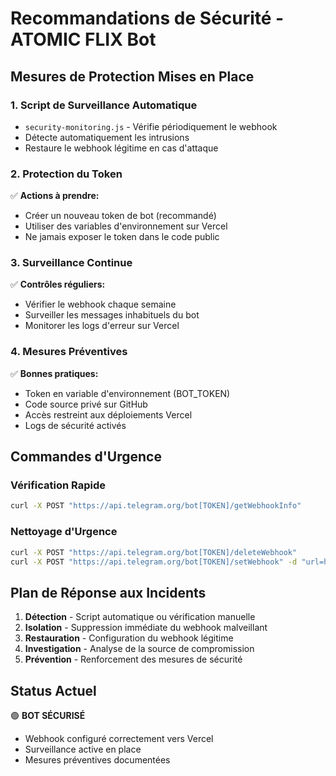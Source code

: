 # Recommandations de Sécurité - ATOMIC FLIX Bot

## Mesures de Protection Mises en Place

### 1. Script de Surveillance Automatique
- `security-monitoring.js` - Vérifie périodiquement le webhook
- Détecte automatiquement les intrusions
- Restaure le webhook légitime en cas d'attaque

### 2. Protection du Token
✅ **Actions à prendre:**
- Créer un nouveau token de bot (recommandé)
- Utiliser des variables d'environnement sur Vercel
- Ne jamais exposer le token dans le code public

### 3. Surveillance Continue
✅ **Contrôles réguliers:**
- Vérifier le webhook chaque semaine
- Surveiller les messages inhabituels du bot
- Monitorer les logs d'erreur sur Vercel

### 4. Mesures Préventives
✅ **Bonnes pratiques:**
- Token en variable d'environnement (BOT_TOKEN)
- Code source privé sur GitHub
- Accès restreint aux déploiements Vercel
- Logs de sécurité activés

## Commandes d'Urgence

### Vérification Rapide
```bash
curl -X POST "https://api.telegram.org/bot[TOKEN]/getWebhookInfo"
```

### Nettoyage d'Urgence
```bash
curl -X POST "https://api.telegram.org/bot[TOKEN]/deleteWebhook"
curl -X POST "https://api.telegram.org/bot[TOKEN]/setWebhook" -d "url=https://atomic-flix-verifier-bot.vercel.app/api/webhook"
```

## Plan de Réponse aux Incidents

1. **Détection** - Script automatique ou vérification manuelle
2. **Isolation** - Suppression immédiate du webhook malveillant
3. **Restauration** - Configuration du webhook légitime
4. **Investigation** - Analyse de la source de compromission
5. **Prévention** - Renforcement des mesures de sécurité

## Status Actuel
🟢 **BOT SÉCURISÉ**
- Webhook configuré correctement vers Vercel
- Surveillance active en place
- Mesures préventives documentées